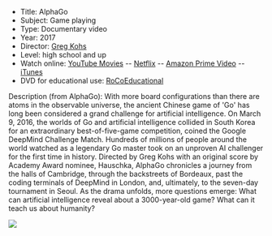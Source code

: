 * Title: AlphaGo
* Subject: Game playing
* Type: Documentary video
* Year: 2017
* Director: [Greg Kohs](https://www.imdb.com/name/nm0463473/?ref_=tt_ov_dr)
* Level: high school and up
* Watch online: [YouTube Movies](https://www.youtube.com/watch?v=ylEPiSy4SBE&has_verified=1) -- [Netflix](https://www.netflix.com/title/80190844) -- [Amazon Prime Video](https://www.amazon.com/dp/B077K9XY43) -- [iTunes](https://itunes.apple.com/us/movie/alphago/id1314940703)
* DVD for educational use: [RoCoEducational](http://www.rocoeducational.com/alphago)

Description (from AlphaGo): With more board configurations than there are atoms in the observable universe, the ancient Chinese game of 'Go' has long been considered a grand challenge for artificial intelligence. On March 9, 2016, the worlds of Go and artificial intelligence collided in South Korea for an extraordinary best-of-five-game competition, coined the Google DeepMind Challenge Match. Hundreds of millions of people around the world watched as a legendary Go master took on an unproven AI challenger for the first time in history. Directed by Greg Kohs with an original score by Academy Award nominee, Hauschka, AlphaGo chronicles a journey from the halls of Cambridge, through the backstreets of Bordeaux, past the coding terminals of DeepMind in London, and, ultimately, to the seven-day tournament in Seoul. As the drama unfolds, more questions emerge: What can artificial intelligence reveal about a 3000-year-old game? What can it teach us about humanity?

![](https://github.com/touretzkyds/ai4k12/raw/master/images/alphago.jpg)
